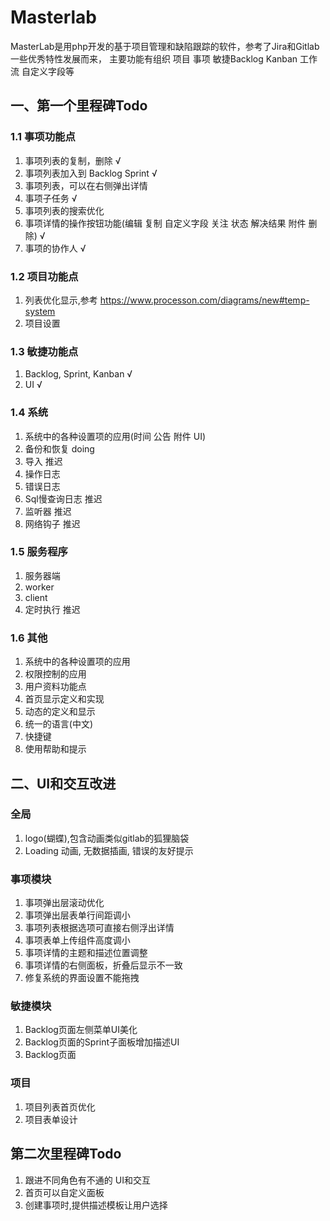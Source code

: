# Masterlab

MasterLab是用php开发的基于项目管理和缺陷跟踪的软件，参考了Jira和Gitlab一些优秀特性发展而来，
主要功能有组织 项目 事项 敏捷Backlog Kanban 工作流 自定义字段等

## 一、第一个里程碑Todo

### 1.1 事项功能点
1. 事项列表的复制，删除            √   
2. 事项列表加入到 Backlog Sprint   √
3. 事项列表，可以在右侧弹出详情
4. 事项子任务                     √    
5. 事项列表的搜索优化
6. 事项详情的操作按钮功能(编辑 复制 自定义字段 关注 状态 解决结果 附件 删除)     √
7. 事项的协作人               √

### 1.2 项目功能点
1. 列表优化显示,参考 https://www.processon.com/diagrams/new#temp-system
2. 项目设置

### 1.3 敏捷功能点
1. Backlog, Sprint, Kanban √
2. UI √

### 1.4 系统
1. 系统中的各种设置项的应用(时间 公告 附件 UI)
2. 备份和恢复 doing
3. 导入                                          推迟
4. 操作日志
5. 错误日志
6. Sql慢查询日志                                 推迟
7. 监听器                                        推迟
8. 网络钩子                                      推迟

### 1.5 服务程序
1. 服务器端
2. worker
3. client
4. 定时执行 推迟

### 1.6 其他
1. 系统中的各种设置项的应用     
2. 权限控制的应用              
3. 用户资料功能点      
4. 首页显示定义和实现
5. 动态的定义和显示
6. 统一的语言(中文)
7. 快捷键
8. 使用帮助和提示

## 二、UI和交互改进

### 全局
1. logo(蝴蝶),包含动画类似gitlab的狐狸脑袋
2. Loading 动画, 无数据插画, 错误的友好提示

### 事项模块
1. 事项弹出层滚动优化
2. 事项弹出层表单行间距调小
3. 事项列表根据选项可直接右侧浮出详情
4. 事项表单上传组件高度调小
5. 事项详情的主题和描述位置调整
6. 事项详情的右侧面板，折叠后显示不一致
7. 修复系统的界面设置不能拖拽

### 敏捷模块
1. Backlog页面左侧菜单UI美化
2. Backlog页面的Sprint子面板增加描述UI
3. Backlog页面


### 项目
1. 项目列表首页优化 
2. 项目表单设计


## 第二次里程碑Todo

1. 跟进不同角色有不通的 UI和交互
2. 首页可以自定义面板
3. 创建事项时,提供描述模板让用户选择


